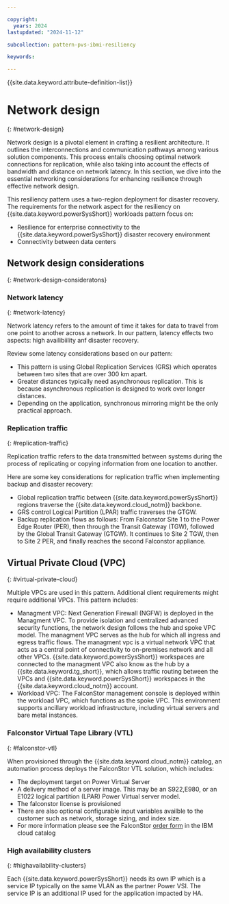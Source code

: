 ```yaml
---

copyright:
  years: 2024
lastupdated: "2024-11-12"

subcollection: pattern-pvs-ibmi-resiliency

keywords:

---
```


{{site.data.keyword.attribute-definition-list}}

# Network design
{: #network-design}

Network design is a pivotal element in crafting a resilient architecture. It outlines the interconnections and communication pathways among various solution components. This process entails choosing optimal network connections for replication, while also taking into account the effects of bandwidth and distance on network latency. In this section, we dive into the essential networking considerations for enhancing resilience through effective network design.

This resiliency pattern uses a two-region deployment for disaster recovery. The requirements for the network aspect for the resiliency on {{site.data.keyword.powerSysShort}} workloads pattern focus on:

- Resilience for enterprise connectivity to the {{site.data.keyword.powerSysShort}} disaster recovery environment
- Connectivity between data centers

## Network design considerations
{: #network-design-consideratons}

### Network latency
{: #network-latency}

Network latency refers to the amount of time it takes for data to travel from one point to another across a network. In our pattern, latency effects two aspects: high availibiility anf disaster recovery. 

Review some latency considerations based on our pattern:

- This pattern is using Global Replication Services (GRS) which operates between two sites that are over 300 km apart. 
- Greater distances typically need asynchronous replication. This is because asynchronous replication is designed to work over longer distances. 
- Depending on the application, synchronous mirroring might be the only practical approach.

### Replication traffic
{: #replication-traffic}

Replication traffic refers to the data transmitted between systems during the process of replicating or copying information from one location to another. 

Here are some key considerations for replication traffic when implementing backup and disaster recovery:

- Global replication traffic between {{site.data.keyword.powerSysShort}} regions traverse the {{site.data.keyword.cloud_notm}} backbone.
- GRS control Logical Partition (LPAR) traffic traverses the GTGW.
- Backup replication flows as follows: From Falconstor Site 1 to the Power Edge Router (PER), then through the Transit Gateway (TGW), followed by the Global Transit Gateway (GTGW). It continues to Site 2 TGW, then to Site 2 PER, and finally reaches the second Falconstor appliance.

## Virtual Private Cloud (VPC)
{: #virtual-private-cloud}

Multiple VPCs are used in this pattern. Additional client requirements might require additional VPCs. This pattern includes:

- Managment VPC: Next Generation Firewall (NGFW) is deployed in the Managment VPC. To provide isolation and centralized advanced security functions, the network design follows the hub and spoke VPC model. The managment VPC serves as the hub for which all ingress and egress traffic flows. The managment vpc is a virtual network VPC that acts as a central point of connectivity to on-premises network and all other VPCs. {{site.data.keyword.powerSysShort}} workspaces are connected to the managment VPC also know as the hub by a {{site.data.keyword.tg_short}}, which allows traffic routing between the VPCs and {{site.data.keyword.powerSysShort}} workspaces in the {{site.data.keyword.cloud_notm}} account.
- Workload VPC: The FalconStor management console is deployed within the workload VPC, which functions as the spoke VPC. This environment supports ancillary workload infrastructure, including virtual servers and bare metal instances.

### Falconstor Virtual Tape Library (VTL)
{: #falconstor-vtl}

When provisioned through the {{site.data.keyword.cloud_notm}} catalog, an automation process deploys the FalconStor VTL solution, which includes:

- The deployment target on Power Virtual Server
- A delivery method of a server image. This may be an S922,E980, or an E1022 logical partition (LPAR) Power Virtual server model. 
- The falconstor license is provisioned
- There are also optional configurable input variables availble to the customer such as network, storage sizing, and index size. 
- For more information please see the FalconStor [order form](https://cloud.ibm.com/catalog/content/vtltile-tags-v10.03-01-f1e88e51-7e3d-4fbc-a7ed-3ab9adb2afea-global) in the IBM cloud catalog

### High availability clusters
{: #highavailability-clusters}

Each {{site.data.keyword.powerSysShort}} needs its own IP which is a service IP typically on the same VLAN as the partner Power VSI. The service IP is an additional IP used for the application impacted by HA.

